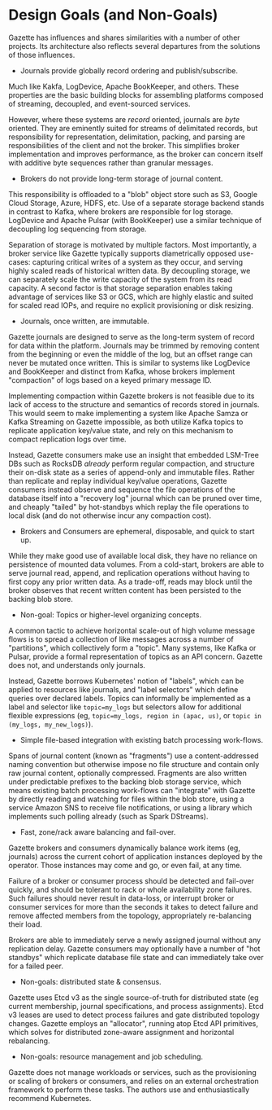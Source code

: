 Design Goals (and Non-Goals)
============================

Gazette has influences and shares similarities with a number of other projects.
Its architecture also reflects several departures from the solutions of those
influences.

 * Journals provide globally record ordering and publish/subscribe.

Much like Kakfa, LogDevice, Apache BookKeeper, and others. These properties are
the basic building blocks for assembling platforms composed of streaming,
decoupled, and event-sourced services.

However, where these systems are *record* oriented, journals are *byte* oriented.
They are eminently suited for streams of delimitated records, but responsibility
for representation, delimitation, packing, and parsing are responsibilities of the
client and not the broker. This simplifies broker implementation and improves
performance, as the broker can concern itself with additive byte sequences rather
than granular messages.

 * Brokers do not provide long-term storage of journal content.

This responsibility is offloaded to a "blob" object store such as S3, Google Cloud
Storage, Azure, HDFS, etc. Use of a separate storage backend stands in contrast to
Kafka, where brokers are responsible for log storage. LogDevice and Apache Pulsar
(with BookKeeper) use a similar technique of decoupling log sequencing from storage.

Separation of storage is motivated by multiple factors. Most importantly, a broker
service like Gazette typically supports diametrically opposed use-cases: capturing
critical writes of a system as they occur, and serving highly scaled reads of
historical written data. By decoupling storage, we can separately scale the write
capacity of the system from its read capacity. A second factor is that storage
separation enables taking advantage of services like S3 or GCS, which are highly
elastic and suited for scaled read IOPs, and require no explicit provisioning or
disk resizing.

 * Journals, once written, are immutable.

Gazette journals are designed to serve as the long-term system of record for data
within the platform. Journals may be trimmed by removing content from the beginning
or even the middle of the log, but an offset range can never be mutated once
written. This is similar to systems like LogDevice and BookKeeper and distinct
from Kafka, whose brokers implement "compaction" of logs based on a keyed primary
message ID.

Implementing compaction within Gazette brokers is not feasible due to its lack
of access to the structure and semantics of records stored in journals. This would
seem to make implementing a system like Apache Samza or Kafka Streaming on Gazette
impossible, as both utilize Kafka topics to replicate application key/value
state, and rely on this mechanism to compact replication logs over time.

Instead, Gazette consumers make use an insight that embedded LSM-Tree DBs such
as RocksDB *already* perform regular compaction, and structure their on-disk
state as a series of append-only and immutable files. Rather than replicate and
replay individual key/value operations, Gazette consumers instead observe and
sequence the file operations of the database itself into a "recovery log" journal
which can be pruned over time, and cheaply "tailed" by hot-standbys which replay
the file operations to local disk (and do not otherwise incur any compaction cost).

 * Brokers and Consumers are ephemeral, disposable, and quick to start up.

While they make good use of available local disk, they have no reliance on
persistence of mounted data volumes. From a cold-start, brokers are able to serve
journal read, append, and replication operations without having to first copy
any prior written data. As a trade-off, reads may block until the broker observes
that recent written content has been persisted to the backing blob store.

 * Non-goal: Topics or higher-level organizing concepts.

A common tactic to achieve horizontal scale-out of high volume message flows
is to spread a collection of like messages across a number of "partitions",
which collectively form a "topic". Many systems, like Kafka or Pulsar, provide
a formal representation of topics as an API concern. Gazette does not, and
understands only journals.

Instead, Gazette borrows Kubernetes' notion of "labels", which can be applied
to resources like journals, and "label selectors" which define queries over
declared labels. Topics can informally be implemented as a label and selector
like ``topic=my_logs`` but selectors allow for additional flexible expressions
(eg, ``topic=my_logs, region in (apac, us)``, or ``topic in (my_logs, my_new_logs)``).

 * Simple file-based integration with existing batch processing work-flows.

Spans of journal content (known as "fragments") use a content-addressed naming
convention but otherwise impose no file structure and contain only raw journal
content, optionally compressed. Fragments are also written under predictable
prefixes to the backing blob storage service, which means existing batch
processing work-flows can "integrate" with Gazette by directly reading and
watching for files within the blob store, using a service Amazon SNS to
receive file notifications, or using a library which implements such polling
already (such as Spark DStreams).

 * Fast, zone/rack aware balancing and fail-over.

Gazette brokers and consumers dynamically balance work items (eg, journals)
across the current cohort of application instances deployed by the operator.
Those instances may come and go, or even fail, at any time.

Failure of a broker or consumer process should be detected and fail-over quickly,
and should be tolerant to rack or whole availability zone failures. Such failures
should never result in data-loss, or interrupt broker or consumer services for more
than the seconds it takes to detect failure and remove affected members from the
topology, appropriately re-balancing their load.

Brokers are able to immediately serve a newly assigned journal without any
replication delay. Gazette consumers may optionally have a number of "hot
standbys" which replicate database file state and can immediately take over
for a failed peer.

 * Non-goals: distributed state & consensus.

Gazette uses Etcd v3 as the single source-of-truth for distributed state (eg
current membership, journal specifications, and process assignments). Etcd v3
leases are used to detect process failures and gate distributed topology changes.
Gazette employs an "allocator", running atop Etcd API primitives, which solves
for distributed zone-aware assignment and horizontal rebalancing.

 * Non-goals: resource management and job scheduling.

Gazette does not manage workloads or services, such as the provisioning or
scaling of brokers or consumers, and relies on an external orchestration framework
to perform these tasks. The authors use and enthusiastically recommend Kubernetes.
